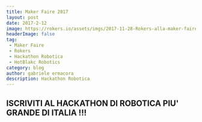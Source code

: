 ```yaml
---
title: Maker Faire 2017
layout: post
date: 2017-2-12
image: https://rokers.io/assets/imgs/2017-11-28-Rokers-alla-maker-faire-rome-programma.md/dotbot.png
headerImage: false
tag:
 - Maker Faire
 - Rokers
 - Hackathon Robotica
 - HotBlakc Robotics
category: blog
author: gabriele ermacora
description: Hackathon Robotica
---
```


## ISCRIVITI AL HACKATHON DI ROBOTICA PIU' GRANDE DI ITALIA !!! ## 


